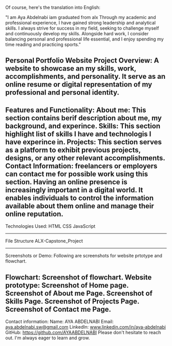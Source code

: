 Of course, here's the translation into English:

"I am Aya Abdelnabi iam  graduated from alx Through my academic and professional experience, I have gained strong leadership and analytical skills. I always strive for success in my field, seeking to challenge myself and continuously develop my skills. Alongside hard work, I consider balancing personal and professional life essential, and I enjoy spending my time reading and practicing sports."

Personal Portfolio Website
Project Overview:
A website to showcase an my skills, work, accomplishments, and personality. It serve as an online resume or digital representation of my professional and personal identity.
---------------------------------------------------------------------------------------------------------
Features and Functionality:
About me: This section contains berif description about me, my background, and experince.
Skills: This section highlight list of skills I have and technologis I have experince in.
Projects: This section serves as a platform to exhibit previous projects, designs, or any other relevant accomplishments.
Contact Information: freelancers or employers can contact me for possible work using this section.
Having an online presence is increasingly important in a digital world. It enables individuals to control the information available about them online and manage their online reputation.
--------------------------------------------------------------
Technologies Used:
HTML
CSS
JavaScript

---------------------------------------------------------
File Structure
ALX-Capstone_Project 

-----------------------------------------------------------------
Screenshots or Demo:
Following are screenshots for website prtotype and flowchart.

Flowchart: Screenshot of flowchart.
Website prototype: Screenshot of Home page.
Screenshot of About me Page.
Screenshot of Skills Page.
Screenshot of Projects Page.
Screenshot of Contact me Page.
----------------------------------------------------------------------------------------
Contact information:
Name: AYA ABDELNABI
Email: aya.abdelnabi.sw@gmail.com
LinkedIn: www.linkedin.com/in/aya-abdelnabi
GitHub: https://github.com/AYAABDELNABI
Please don't hesitate to reach out. I'm always eager to learn and grow.